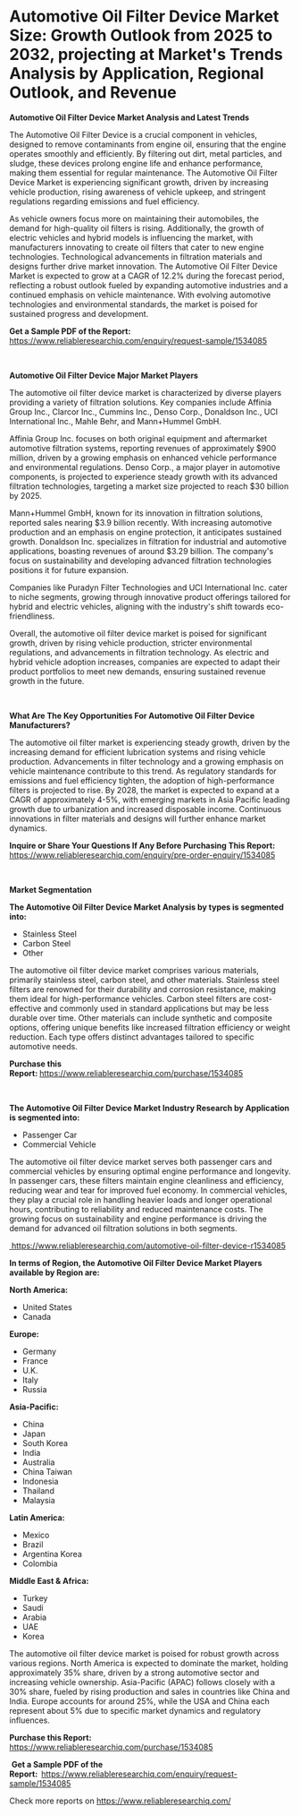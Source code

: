 <p><h1>Automotive Oil Filter Device Market Size: Growth Outlook from 2025 to 2032, projecting at Market's Trends Analysis by Application, Regional Outlook, and Revenue</h1></p><p><strong>Automotive Oil Filter Device Market Analysis and Latest Trends</strong></p>
<p><p>The Automotive Oil Filter Device is a crucial component in vehicles, designed to remove contaminants from engine oil, ensuring that the engine operates smoothly and efficiently. By filtering out dirt, metal particles, and sludge, these devices prolong engine life and enhance performance, making them essential for regular maintenance. The Automotive Oil Filter Device Market is experiencing significant growth, driven by increasing vehicle production, rising awareness of vehicle upkeep, and stringent regulations regarding emissions and fuel efficiency.</p><p>As vehicle owners focus more on maintaining their automobiles, the demand for high-quality oil filters is rising. Additionally, the growth of electric vehicles and hybrid models is influencing the market, with manufacturers innovating to create oil filters that cater to new engine technologies. Technological advancements in filtration materials and designs further drive market innovation. The Automotive Oil Filter Device Market is expected to grow at a CAGR of 12.2% during the forecast period, reflecting a robust outlook fueled by expanding automotive industries and a continued emphasis on vehicle maintenance. With evolving automotive technologies and environmental standards, the market is poised for sustained progress and development.</p></p>
<p><strong>Get a Sample PDF of the Report:&nbsp;</strong> <a href="https://www.reliableresearchiq.com/enquiry/request-sample/1534085?utm_campaign=3174&utm_medium=2&utm_source=Github&utm_content=ia&utm_term=30032025&utm_id=automotive-oil-filter-device">https://www.reliableresearchiq.com/enquiry/request-sample/1534085</a></p>
<p>&nbsp;</p>
<p><strong>Automotive Oil Filter Device Major Market Players</strong></p>
<p><p>The automotive oil filter device market is characterized by diverse players providing a variety of filtration solutions. Key companies include Affinia Group Inc., Clarcor Inc., Cummins Inc., Denso Corp., Donaldson Inc., UCI International Inc., Mahle Behr, and Mann+Hummel GmbH. </p><p>Affinia Group Inc. focuses on both original equipment and aftermarket automotive filtration systems, reporting revenues of approximately $900 million, driven by a growing emphasis on enhanced vehicle performance and environmental regulations. Denso Corp., a major player in automotive components, is projected to experience steady growth with its advanced filtration technologies, targeting a market size projected to reach $30 billion by 2025.</p><p>Mann+Hummel GmbH, known for its innovation in filtration solutions, reported sales nearing $3.9 billion recently. With increasing automotive production and an emphasis on engine protection, it anticipates sustained growth. Donaldson Inc. specializes in filtration for industrial and automotive applications, boasting revenues of around $3.29 billion. The company's focus on sustainability and developing advanced filtration technologies positions it for future expansion.</p><p>Companies like Puradyn Filter Technologies and UCI International Inc. cater to niche segments, growing through innovative product offerings tailored for hybrid and electric vehicles, aligning with the industry's shift towards eco-friendliness. </p><p>Overall, the automotive oil filter device market is poised for significant growth, driven by rising vehicle production, stricter environmental regulations, and advancements in filtration technology. As electric and hybrid vehicle adoption increases, companies are expected to adapt their product portfolios to meet new demands, ensuring sustained revenue growth in the future.</p></p>
<p>&nbsp;</p>
<p><strong>What Are The Key Opportunities For Automotive Oil Filter Device Manufacturers?</strong></p>
<p><p>The automotive oil filter market is experiencing steady growth, driven by the increasing demand for efficient lubrication systems and rising vehicle production. Advancements in filter technology and a growing emphasis on vehicle maintenance contribute to this trend. As regulatory standards for emissions and fuel efficiency tighten, the adoption of high-performance filters is projected to rise. By 2028, the market is expected to expand at a CAGR of approximately 4-5%, with emerging markets in Asia Pacific leading growth due to urbanization and increased disposable income. Continuous innovations in filter materials and designs will further enhance market dynamics.</p></p>
<p><strong>Inquire or Share Your Questions If Any Before Purchasing This Report:</strong> <a href="https://www.reliableresearchiq.com/enquiry/pre-order-enquiry/1534085?utm_campaign=3174&utm_medium=2&utm_source=Github&utm_content=ia&utm_term=30032025&utm_id=automotive-oil-filter-device">https://www.reliableresearchiq.com/enquiry/pre-order-enquiry/1534085</a></p>
<p>&nbsp;</p>
<p><strong>Market Segmentation</strong></p>
<p><strong>The Automotive Oil Filter Device Market Analysis by types is segmented into:</strong></p>
<p><ul><li>Stainless Steel</li><li>Carbon Steel</li><li>Other</li></ul></p>
<p><p>The automotive oil filter device market comprises various materials, primarily stainless steel, carbon steel, and other materials. Stainless steel filters are renowned for their durability and corrosion resistance, making them ideal for high-performance vehicles. Carbon steel filters are cost-effective and commonly used in standard applications but may be less durable over time. Other materials can include synthetic and composite options, offering unique benefits like increased filtration efficiency or weight reduction. Each type offers distinct advantages tailored to specific automotive needs.</p></p>
<p><strong>Purchase this Report:&nbsp;</strong><a href="https://www.reliableresearchiq.com/purchase/1534085?utm_campaign=3174&utm_medium=2&utm_source=Github&utm_content=ia&utm_term=30032025&utm_id=automotive-oil-filter-device">https://www.reliableresearchiq.com/purchase/1534085</a></p>
<p>&nbsp;</p>
<p><strong>The Automotive Oil Filter Device Market Industry Research by Application is segmented into:</strong></p>
<p><ul><li>Passenger Car</li><li>Commercial Vehicle</li></ul></p>
<p><p>The automotive oil filter device market serves both passenger cars and commercial vehicles by ensuring optimal engine performance and longevity. In passenger cars, these filters maintain engine cleanliness and efficiency, reducing wear and tear for improved fuel economy. In commercial vehicles, they play a crucial role in handling heavier loads and longer operational hours, contributing to reliability and reduced maintenance costs. The growing focus on sustainability and engine performance is driving the demand for advanced oil filtration solutions in both segments.</p></p>
<p><a href="https://www.reliableresearchiq.com/automotive-oil-filter-device-r1534085?utm_campaign=3174&utm_medium=2&utm_source=Github&utm_content=ia&utm_term=30032025&utm_id=automotive-oil-filter-device">&nbsp;https://www.reliableresearchiq.com/automotive-oil-filter-device-r1534085</a></p>
<p><strong>In terms of Region, the Automotive Oil Filter Device Market Players available by Region are:</strong></p>
<p>
    <p> <strong> North America: </strong>
        <ul>
            <li>United States</li>
            <li>Canada</li>
        </ul>
        </p> 
    <p> <strong> Europe: </strong>
        <ul>
            <li>Germany</li>
            <li>France</li>
            <li>U.K.</li>
            <li>Italy</li>
            <li>Russia</li>
        </ul>
        </p> 
    <p> <strong> Asia-Pacific: </strong>
        <ul>
            <li>China</li>
            <li>Japan</li>
            <li>South Korea</li>
            <li>India</li>
            <li>Australia</li>
            <li>China Taiwan</li>
            <li>Indonesia</li>
            <li>Thailand</li>
            <li>Malaysia</li>
        </ul>
        </p> 
    <p> <strong> Latin America: </strong>
        <ul>
            <li>Mexico</li>
            <li>Brazil</li>
            <li>Argentina Korea</li>
            <li>Colombia</li>
        </ul>
        </p> 
    <p> <strong> Middle East & Africa: </strong>
        <ul>
            <li>Turkey</li>
            <li>Saudi</li>
            <li>Arabia</li>
            <li>UAE</li>
            <li>Korea</li>
        </ul>
    </p>
    </p>
<p><p>The automotive oil filter device market is poised for robust growth across various regions. North America is expected to dominate the market, holding approximately 35% share, driven by a strong automotive sector and increasing vehicle ownership. Asia-Pacific (APAC) follows closely with a 30% share, fueled by rising production and sales in countries like China and India. Europe accounts for around 25%, while the USA and China each represent about 5% due to specific market dynamics and regulatory influences.</p></p>
<p><strong>Purchase this Report: </strong><a href="https://www.reliableresearchiq.com/purchase/1534085?utm_campaign=3174&utm_medium=2&utm_source=Github&utm_content=ia&utm_term=30032025&utm_id=automotive-oil-filter-device">https://www.reliableresearchiq.com/purchase/1534085</a></p>
<p>&nbsp;<strong>Get a Sample PDF of the Report:&nbsp;&nbsp;</strong><a href="https://www.reliableresearchiq.com/enquiry/request-sample/1534085?utm_campaign=3174&utm_medium=2&utm_source=Github&utm_content=ia&utm_term=30032025&utm_id=automotive-oil-filter-device">https://www.reliableresearchiq.com/enquiry/request-sample/1534085</a></p>
<p><strong></strong></p>
<p>Check more reports on <a href="https://www.reliableresearchiq.com/?utm_campaign=3174&utm_medium=2&utm_source=Github&utm_content=ia&utm_term=30032025&utm_id=automotive-oil-filter-device">https://www.reliableresearchiq.com/</a></p>